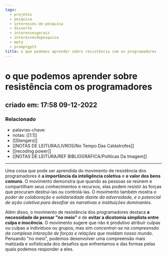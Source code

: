 ```yaml
---
tags:
  - projetos
  - pesquisa
  - interesses-de-pesquisa
  - disserte
  - interessesgerais
  - interessesdepesquisa
  - meta
  - promptgpt3
title: o que podemos aprender sobre resistência com os programadores
---
```

# o que podemos aprender sobre resistência com os programadores
## criado em: 17:58 09-12-2022

### Relacionado
- palavras-chave:   
- notas: [[1.1]]
- [[Stengers]]
- [[NOTAS DE LEITURA/LIVROS/No Tempo Das Catástrofes]]
- [[recoding power]]
- [[NOTAS DE LEITURA/REF BIBLIOGRÁFICA/Políticas Da Imagem]]
---
Uma coisa que pode ser aprendida do movimento de resistência dos programadores é **a importância da inteligência coletiva** e **o valor dos bens comuns**. O movimento demonstra que quando as pessoas se reúnem e compartilham seus conhecimentos e recursos, elas podem resistir às forças que procuram destruí-las ou controlá-las. O movimento também mostra *o poder de colaboração e solidariedade diante da adversidade, e o potencial de ação coletiva para desafiar as narrativas e instituições dominantes.*

Além disso, o movimento de resistência dos programadores destaca **a necessidade de pensar "no meio"** e de **evitar a dicotomia simplista entre culpa e inocência**. O movimento sugere que não é produtivo atribuir culpas ou culpas a indivíduos ou grupos, mas sim *concentrar-se na compreensão da complexa interação de forças e relações que moldam nosso mundo*. Pensando "no meio", podemos desenvolver uma compreensão mais matizada e sofisticada dos desafios que enfrentamos e das formas pelas quais podemos responder a eles.